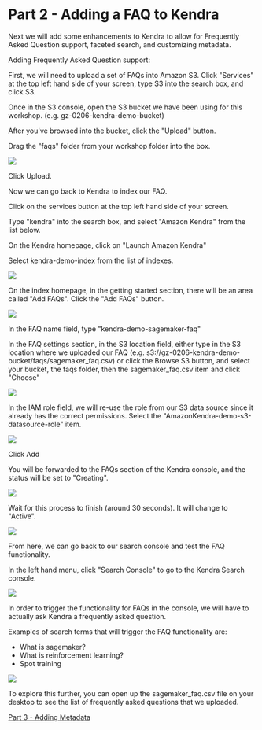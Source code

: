 # Part 2 - Adding a FAQ to Kendra

Next we will add some enhancements to Kendra to allow for Frequently Asked Question support, faceted search, and customizing metadata.

Adding Frequently Asked Question support:

First, we will need to upload a set of FAQs into Amazon S3. Click "Services" at the top left hand side of your screen, type S3 into the search box, and click S3.

Once in the S3 console, open the S3 bucket we have been using for this workshop. (e.g. gz-0206-kendra-demo-bucket)

After you've browsed into the bucket, click the "Upload" button.

Drag the "faqs" folder from your workshop folder into the box.

![](https://github.com/aws-samples/enterprise-search-with-amazon-kendra-workshop/blob/master/images/Screen%20Shot%202020-02-20%20at%205.50.56%20PM.png)

Click Upload.

Now we can go back to Kendra to index our FAQ.

Click on the services button at the top left hand side of your screen.

Type "kendra" into the search box, and select "Amazon Kendra" from the list below.

On the Kendra homepage, click on "Launch Amazon Kendra"

Select kendra-demo-index from the list of indexes.

![](https://github.com/aws-samples/enterprise-search-with-amazon-kendra-workshop/blob/master/images/Screen%20Shot%202020-02-20%20at%205.53.20%20PM.png)

On the index homepage, in the getting started section, there will be an area called "Add FAQs". Click the "Add FAQs" button.

![](https://github.com/aws-samples/enterprise-search-with-amazon-kendra-workshop/blob/master/images/Screen%20Shot%202020-02-20%20at%205.53.33%20PM.png)

In the FAQ name field, type "kendra-demo-sagemaker-faq"

In the FAQ settings section, in the S3 location field, either type in the S3 location where we uploaded our FAQ (e.g. s3://gz-0206-kendra-demo-bucket/faqs/sagemaker_faq.csv) or click the Browse S3 button, and select your bucket, the faqs folder, then the sagemaker_faq.csv item and click "Choose"

![](https://github.com/aws-samples/enterprise-search-with-amazon-kendra-workshop/blob/master/images/Screen%20Shot%202020-02-20%20at%205.58.48%20PM.png)

In the IAM role field, we will re-use the role from our S3 data source since it already has the correct permissions. Select the "AmazonKendra-demo-s3-datasource-role" item.


![](https://github.com/aws-samples/enterprise-search-with-amazon-kendra-workshop/blob/master/images/Screen%20Shot%202020-02-20%20at%206.00.45%20PM.png)

Click Add

You will be forwarded to the FAQs section of the Kendra console, and the status will be set to "Creating". 

![](https://github.com/aws-samples/enterprise-search-with-amazon-kendra-workshop/blob/master/images/Screen%20Shot%202020-02-20%20at%206.01.33%20PM.png)

Wait for this process to finish (around 30 seconds). It will change to "Active".

![](https://github.com/aws-samples/enterprise-search-with-amazon-kendra-workshop/blob/master/images/Screen%20Shot%202020-02-20%20at%206.03.15%20PM.png)

From here, we can go back to our search console and test the FAQ functionality.

In the left hand menu, click "Search Console" to go to the Kendra Search console.

![](https://github.com/aws-samples/enterprise-search-with-amazon-kendra-workshop/blob/master/images/Screen%20Shot%202020-02-20%20at%206.42.38%20PM.png)

In order to trigger the functionality for FAQs in the console, we will have to actually ask Kendra a frequently asked question.

Examples of search terms that will trigger the FAQ functionality are:

- What is sagemaker?
- What is reinforcement learning?
- Spot training

![](https://github.com/aws-samples/enterprise-search-with-amazon-kendra-workshop/blob/master/images/Screen%20Shot%202020-02-20%20at%206.09.15%20PM.png)

To explore this further, you can open up the sagemaker_faq.csv file on your desktop to see the list of frequently asked questions that we uploaded.

[Part 3 - Adding Metadata](https://github.com/aws-samples/enterprise-search-with-amazon-kendra-workshop/blob/master/Part%203%20-%20Adding%20Metadata.md)

